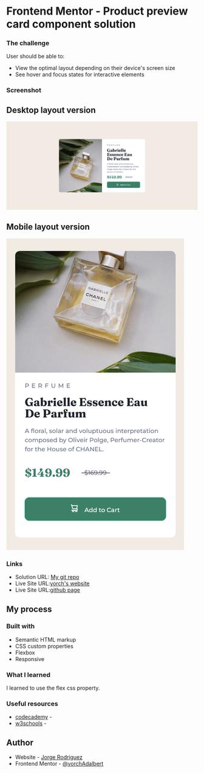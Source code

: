 # Frontend Mentor - Product preview card component solution

### The challenge

User should be able to:

- View the optimal layout depending on their device's screen size
- See hover and focus states for interactive elements

### Screenshot

## Desktop layout version
![](/images/product-component-desktop.png)

## Mobile layout version
![](/images/product-component-movil.png)

### Links

- Solution URL: [My git repo](https://github.com/yorchAdalbert/product-component)
- Live Site URL:[yorch's website](https://product-component.yorchadalbert.com/)
- Live Site URL:[github page](https://yorchadalbert.github.io/product-component/)

## My process

### Built with

- Semantic HTML markup
- CSS custom properties
- Flexbox
- Responsive

### What I learned

I learned to use the flex css property.

### Useful resources

- [codecademy](https://www.codecademy.com) - 
- [w3schools](https://www.w3schools.com) -

## Author
- Website - [Jorge Rodriguez](http://www.yorchadalbert.com)
- Frontend Mentor - [@yorchAdalbert](https://www.frontendmentor.io/profile/yorchAdalbert)